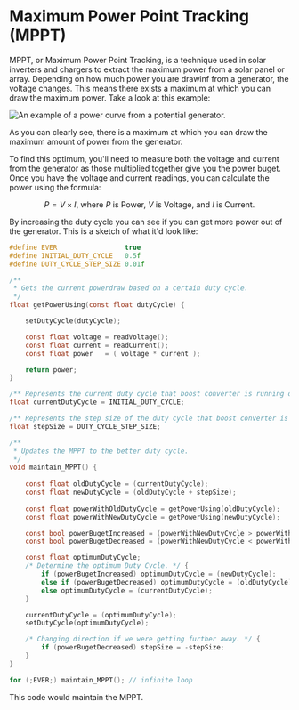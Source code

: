 # Maximum Power Point Tracking (MPPT)
MPPT, or Maximum Power Point Tracking, is a technique used in solar inverters and chargers to extract the maximum power from a solar panel or array. Depending on how much power you are drawinf from a generator, the voltage changes. This means there exists a maximum at which you can draw the maximum power. Take a look at this example:

![An example of a power curve from a potential generator.](https://upload.wikimedia.org/wikipedia/commons/5/5a/UP-curve_of_partially_shaded_solar_generator.png)

As you can clearly see, there is a maximum at which you can draw the maximum amount of power from the generator.

To find this optimum, you'll need to measure both the voltage and current from the generator as those multiplied together give you the power buget. Once you have the voltage and current readings, you can calculate the power using the formula: 

$$
P = V \times I \text{, where }P\text{ is Power, }V\text{ is Voltage, and }I\text{ is Current.}
$$

By increasing the duty cycle you can see if you can get more power out of the generator. This is a sketch of what it'd look like:
```C
#define EVER                 true
#define INITIAL_DUTY_CYCLE   0.5f
#define DUTY_CYCLE_STEP_SIZE 0.01f

/**
 * Gets the current powerdraw based on a certain duty cycle.
 */
float getPowerUsing(const float dutyCycle) {

    setDutyCycle(dutyCycle);

    const float voltage = readVoltage();
    const float current = readCurrent();
    const float power   = ( voltage * current );

    return power;
}

/** Represents the current duty cycle that boost converter is running on. */
float currentDutyCycle = INITIAL_DUTY_CYCLE;

/** Represents the step size of the duty cycle that boost converter is changing with. */
float stepSize = DUTY_CYCLE_STEP_SIZE;

/**
 * Updates the MPPT to the better duty cycle.
 */
void maintain_MPPT() {
    
    const float oldDutyCycle = (currentDutyCycle);
    const float newDutyCycle = (oldDutyCycle + stepSize);
    
    const float powerWithOldDutyCycle = getPowerUsing(oldDutyCycle);
    const float powerWithNewDutyCycle = getPowerUsing(newDutyCycle);

    const bool powerBugetIncreased = (powerWithNewDutyCycle > powerWithOldDutyCycle);
    const bool powerBugetDecreased = (powerWithNewDutyCycle < powerWithOldDutyCycle);

    const float optimumDutyCycle;
    /* Determine the optimum Duty Cycle. */ {
        if (powerBugetIncreased) optimumDutyCycle = (newDutyCycle);
        else if (powerBugetDecreased) optimumDutyCycle = (oldDutyCycle);
        else optimumDutyCycle = (currentDutyCycle);
    }

    currentDutyCycle = (optimumDutyCycle);
    setDutyCycle(optimumDutyCycle);

    /* Changing direction if we were getting further away. */ {
        if (powerBugetDecreased) stepSize = -stepSize;
    }
}

for (;EVER;) maintain_MPPT(); // infinite loop
```

This code would maintain the MPPT.


